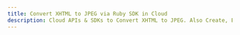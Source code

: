 ---title: Convert XHTML to JPEG via Ruby SDK in Clouddescription: Cloud APIs & SDKs to Convert XHTML to JPEG. Also Create, Edit & Render Microsoft Word & OpenOffice documents in the Cloud.---